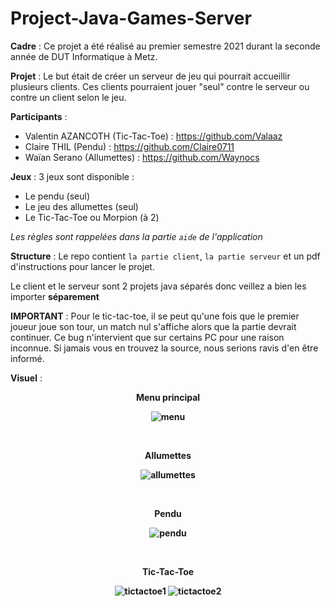 # Project-Java-Games-Server

**Cadre** : Ce projet a été réalisé au premier semestre 2021 durant la seconde année de DUT Informatique à Metz.

**Projet** : Le but était de créer un serveur de jeu qui pourrait accueillir plusieurs clients. Ces clients pourraient jouer "seul" contre le serveur ou contre un client selon le jeu.

**Participants** :
- Valentin AZANCOTH (Tic-Tac-Toe) : https://github.com/Valaaz
- Claire THIL (Pendu) : https://github.com/Claire0711
- Waïan Serano (Allumettes) : https://github.com/Waynocs

**Jeux** : 3 jeux sont disponible :
- Le pendu (seul)
- Le jeu des allumettes (seul)
- Le Tic-Tac-Toe ou Morpion (à 2)

*Les règles sont rappelées dans la partie `aide` de l'application*

**Structure** : Le repo contient `la partie client`, `la partie serveur` et un pdf d'instructions pour lancer le projet.

Le client et le serveur sont 2 projets java séparés donc veillez a bien les importer **séparement** 

**IMPORTANT** : Pour le tic-tac-toe, il se peut qu'une fois que le premier joueur joue son tour, un match nul s'affiche alors que la partie devrait continuer. Ce bug n'intervient que sur certains PC pour une raison inconnue. Si jamais vous en trouvez la source, nous serions ravis d'en être informé.

**Visuel** :

<p align="center">
  <b>Menu principal<b>
</p>

<p align="center">
<img alt="menu" src="https://user-images.githubusercontent.com/62429527/113864677-7864b600-97ab-11eb-87f9-08036e6d1b5b.PNG">
</p>
<br>

<p align="center">
  <b>Allumettes<b>
</p>

<p align="center">
<img alt="allumettes" src="https://user-images.githubusercontent.com/62429527/113866050-215fe080-97ad-11eb-8283-371106d95122.PNG">
</p>
<br>

<p align="center">
  <b>Pendu<b>
</p>

<p align="center">
<img alt="pendu" src="https://user-images.githubusercontent.com/62429527/113866187-4c4a3480-97ad-11eb-9592-0bddc9a49de8.PNG">
</p>
<br>

<p align="center">
  <b>Tic-Tac-Toe<b>
</p>

<p align="center">
<img alt="tictactoe1" src="https://user-images.githubusercontent.com/62429527/113866352-83b8e100-97ad-11eb-8192-0c36ced39af6.PNG">

<img alt="tictactoe2" src="https://user-images.githubusercontent.com/62429527/113866416-97644780-97ad-11eb-8f1b-a5d27a325499.PNG">
</p>